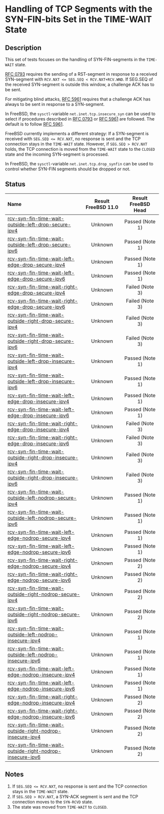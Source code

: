 # Handling of TCP Segments with the SYN-FIN-bits Set in the TIME-WAIT State

## Description
This set of tests focuses on the handling of SYN-FIN-segments in the `TIME-WAIT` state.

[RFC 0793](https://tools.ietf.org/html/rfc0793) requires the sending of
a RST-segment in response to a received SYN-segment with
`RCV.NXT <= SEG.SEQ < RCV.NXT+RCV.WND`.
If SEG.SEQ of the received SYN-segment is outside this window, a challenge ACK
has to be sent.

For mitigating blind attacks, [RFC 5961](https://tools.ietf.org/html/rfc5961#section-4)
requires that a challenge ACK has always to be sent in response to a SYN-segment.

In FreeBSD, the `sysctl`-variable `net.inet.tcp.insecure_syn` can be used to
select if procedures described in [RFC 0793](https://tools.ietf.org/html/rfc0793) or
[RFC 5961](https://tools.ietf.org/html/rfc5961#section-4) are followed.
The default is to follow [RFC 5961](https://tools.ietf.org/html/rfc5961#section-4).

FreeBSD currently implements a different strategy:
If a SYN-segment is received with `SEG.SEQ <= RCV.NXT`, no response is sent and
the TCP connection stays in the `TIME-WAIT` state.
However, if `SEG.SEQ > RCV.NXT` holds, the TCP connection is moved from the
`TIME-WAIT` state to the `CLOSED` state and the incoming SYN-segment is processed.

In FreeBSD, the `sysctl`-variable `net.inet.tcp.drop_synfin` can be used to control
whether SYN-FIN segments should be dropped or not.

## Status

| Name                                                                                                                                                                                                                                                               | Result FreeBSD 11.0 | Result FreeBSD Head |
|:-------------------------------------------------------------------------------------------------------------------------------------------------------------------------------------------------------------------------------------------------------------------|:-------------------:|:-------------------:|
|[rcv-syn-fin-time-wait-outside-left-drop-secure-ipv4](rcv-syn-fin-time-wait-outside-left-drop-secure-ipv4.pkt "Ensure that a TCP SYN-FIN with SEG.SEQ=RCV.NXT-1 in the TIME-WAIT state is silently dropped")                                                        | Unknown             | Passed (Note 1)     |
|[rcv-syn-fin-time-wait-outside-left-drop-secure-ipv6](rcv-syn-fin-time-wait-outside-left-drop-secure-ipv6.pkt "Ensure that a TCP SYN-FIN with SEG.SEQ=RCV.NXT-1 in the TIME-WAIT state is silently dropped")                                                        | Unknown             | Passed (Note 1)     |
|[rcv-syn-fin-time-wait-left-edge-drop-secure-ipv4](rcv-syn-fin-time-wait-left-edge-drop-secure-ipv4.pkt "Ensure that a TCP SYN-FIN with SEG.SEQ=RCV.NXT in the TIME-WAIT state is silently dropped")                                                                | Unknown             | Passed (Note 1)     |
|[rcv-syn-fin-time-wait-left-edge-drop-secure-ipv6](rcv-syn-fin-time-wait-left-edge-drop-secure-ipv6.pkt "Ensure that a TCP SYN-FIN with SEG.SEQ=RCV.NXT in the TIME-WAIT state is silently dropped")                                                                | Unknown             | Passed (Note 1)     |
|[rcv-syn-fin-time-wait-right-edge-drop-secure-ipv4](rcv-syn-fin-time-wait-right-edge-drop-secure-ipv4.pkt "Ensure that a TCP SYN-FIN with SEG.SEQ=RCV.NXT+RCV.WND-1 in the TIME-WAIT state is silently dropped")                                                    | Unknown             | Failed (Note 3)     |
|[rcv-syn-fin-time-wait-right-edge-drop-secure-ipv6](rcv-syn-fin-time-wait-right-edge-drop-secure-ipv6.pkt "Ensure that a TCP SYN-FIN with SEG.SEQ=RCV.NXT+RCV.WND-1 in the TIME-WAIT state is silently dropped")                                                    | Unknown             | Failed (Note 3)     |
|[rcv-syn-fin-time-wait-outside-right-drop-secure-ipv4](rcv-syn-fin-time-wait-outside-right-drop-secure-ipv4.pkt "Ensure that a TCP SYN-FIN with SEG.SEQ=RCV.NXT+RCV.WND in the TIME-WAIT state is silently dropped")                                                | Unknown             | Failed (Note 3)     |
|[rcv-syn-fin-time-wait-outside-right-drop-secure-ipv6](rcv-syn-fin-time-wait-outside-right-drop-secure-ipv6.pkt "Ensure that a TCP SYN-FIN with SEG.SEQ=RCV.NXT+RCV.WND in the TIME-WAIT state is silently dropped")                                                | Unknown             | Failed (Note 3)     |
|[rcv-syn-fin-time-wait-outside-left-drop-insecure-ipv4](rcv-syn-fin-time-wait-outside-left-drop-insecure-ipv4.pkt "Ensure a TCP SYN-FIN with SEG.SEQ=RCV.NXT-1 in the TIME-WAIT state is silently dropped")                                                         | Unknown             | Passed (Note 1)     |
|[rcv-syn-fin-time-wait-outside-left-drop-insecure-ipv6](rcv-syn-fin-time-wait-outside-left-drop-insecure-ipv6.pkt "Ensure a TCP SYN-FIN with SEG.SEQ=RCV.NXT-1 in the TIME-WAIT state is silently dropped")                                                         | Unknown             | Passed (Note 1)     |
|[rcv-syn-fin-time-wait-left-edge-drop-insecure-ipv4](rcv-syn-fin-time-wait-left-edge-drop-insecure-ipv4.pkt "Ensure that a TCP SYN-FIN with SEG.SEQ=RCV.NXT in the TIME-WAIT state is silently dropped")                                                            | Unknown             | Passed (Note 1)     |
|[rcv-syn-fin-time-wait-left-edge-drop-insecure-ipv6](rcv-syn-fin-time-wait-left-edge-drop-insecure-ipv6.pkt "Ensure that a TCP SYN-FIN with SEG.SEQ=RCV.NXT in the TIME-WAIT state is silently dropped")                                                            | Unknown             | Passed (Note 1)     |
|[rcv-syn-fin-time-wait-right-edge-drop-insecure-ipv4](rcv-syn-fin-time-wait-right-edge-drop-insecure-ipv4.pkt "Ensure that a TCP SYN-FIN with SEG.SEQ=RCV.NXT+RCV.WND-1 in the TIME-WAIT state is silently dropped")                                                | Unknown             | Failed (Note 3)     |
|[rcv-syn-fin-time-wait-right-edge-drop-insecure-ipv6](rcv-syn-fin-time-wait-right-edge-drop-insecure-ipv6.pkt "Ensure that a TCP SYN-FIN with SEG.SEQ=RCV.NXT+RCV.WND-1 in the TIME-WAIT state is silently dropped")                                                | Unknown             | Failed (Note 3)     |
|[rcv-syn-fin-time-wait-outside-right-drop-insecure-ipv4](rcv-syn-fin-time-wait-outside-right-drop-insecure-ipv4.pkt "Ensure that a TCP SYN-FIN with SEG.SEQ=RCV.NXT+RCV.WND in the TIME-WAIT state is silently dropped")                                            | Unknown             | Failed (Note 3)     |
|[rcv-syn-fin-time-wait-outside-right-drop-insecure-ipv6](rcv-syn-fin-time-wait-outside-right-drop-insecure-ipv6.pkt "Ensure that a TCP SYN-FIN with SEG.SEQ=RCV.NXT+RCV.WND in the TIME-WAIT state is silently dropped")                                            | Unknown             | Failed (Note 3)     |
|[rcv-syn-fin-time-wait-outside-left-nodrop-secure-ipv4](rcv-syn-fin-time-wait-outside-left-nodrop-secure-ipv4.pkt "Ensure that the reception of a TCP SYN-FIN with SEG.SEQ=RCV.NXT-1 in the TIME-WAIT state does not the sending of any segment")                   | Unknown             | Passed (Note 1)     |
|[rcv-syn-fin-time-wait-outside-left-nodrop-secure-ipv6](rcv-syn-fin-time-wait-outside-left-nodrop-secure-ipv6.pkt "Ensure that the reception of a TCP SYN-FIN with SEG.SEQ=RCV.NXT-1 in the TIME-WAIT state does not the sending of any segment")                   | Unknown             | Passed (Note 1)     |
|[rcv-syn-fin-time-wait-left-edge-nodrop-secure-ipv4](rcv-syn-fin-time-wait-left-edge-nodrop-secure-ipv4.pkt "Ensure that the reception of a TCP SYN-FIN with SEG.SEQ=RCV.NXT in the TIME-WAIT state does not the sending of any segment")                           | Unknown             | Passed (Note 1)     |
|[rcv-syn-fin-time-wait-left-edge-nodrop-secure-ipv6](rcv-syn-fin-time-wait-left-edge-nodrop-secure-ipv6.pkt "Ensure that the reception of a TCP SYN-FIN with SEG.SEQ=RCV.NXT in the TIME-WAIT state does not the sending of any segment")                           | Unknown             | Passed (Note 1)     |
|[rcv-syn-fin-time-wait-right-edge-nodrop-secure-ipv4](rcv-syn-fin-time-wait-right-edge-nodrop-secure-ipv4.pkt "Ensure that the reception of a TCP SYN-FIN with SEG.SEQ=RCV.NXT+RCV.WND-1 in the TIME-WAIT state triggers the sending of a SYN-ACK segment")         | Unknown             | Passed (Note 2)     |
|[rcv-syn-fin-time-wait-right-edge-nodrop-secure-ipv6](rcv-syn-fin-time-wait-right-edge-nodrop-secure-ipv6.pkt "Ensure that the reception of a TCP SYN-FIN with SEG.SEQ=RCV.NXT+RCV.WND-1 in the TIME-WAIT state triggers the sending of a SYN-ACK segment")         | Unknown             | Passed (Note 2)     |
|[rcv-syn-fin-time-wait-outside-right-nodrop-secure-ipv4](rcv-syn-fin-time-wait-outside-right-nodrop-secure-ipv4.pkt "Ensure that the reception of a TCP SYN-FIN with SEG.SEQ=RCV.NXT+RCV.WND in the TIME-WAIT state triggers the sending of SYN-ACK segment")       | Unknown             | Passed (Note 2)     |
|[rcv-syn-fin-time-wait-outside-right-nodrop-secure-ipv6](rcv-syn-fin-time-wait-outside-right-nodrop-secure-ipv6.pkt "Ensure that the reception of a TCP SYN-FIN with SEG.SEQ=RCV.NXT+RCV.WND in the TIME-WAIT state triggers the sending of SYN-ACK segment")       | Unknown             | Passed (Note 2)     |
|[rcv-syn-fin-time-wait-outside-left-nodrop-insecure-ipv4](rcv-syn-fin-time-wait-outside-left-nodrop-insecure-ipv4.pkt "Ensure that the reception of a TCP SYN-FIN with SEG.SEQ=RCV.NXT-1 in the TIME-WAIT state does not the sending of any segment")               | Unknown             | Passed (Note 1)     |
|[rcv-syn-fin-time-wait-outside-left-nodrop-insecure-ipv6](rcv-syn-fin-time-wait-outside-left-nodrop-insecure-ipv6.pkt "Ensure that the reception of a TCP SYN-FIN with SEG.SEQ=RCV.NXT-1 in the TIME-WAIT state does not the sending of any segment")               | Unknown             | Passed (Note 1)     |
|[rcv-syn-fin-time-wait-left-edge-nodrop-insecure-ipv4](rcv-syn-fin-time-wait-left-edge-nodrop-insecure-ipv4.pkt "Ensure that the reception of a TCP SYN-FIN with SEG.SEQ=RCV.NXT in the TIME-WAIT state does not the sending of any segment")                       | Unknown             | Passed (Note 1)     |
|[rcv-syn-fin-time-wait-left-edge-nodrop-insecure-ipv6](rcv-syn-fin-time-wait-left-edge-nodrop-insecure-ipv6.pkt "Ensure that the reception of a TCP SYN-FIN with SEG.SEQ=RCV.NXT in the TIME-WAIT state does not the sending of any segment")                       | Unknown             | Passed (Note 1)     |
|[rcv-syn-fin-time-wait-right-edge-nodrop-insecure-ipv4](rcv-syn-fin-time-wait-right-edge-nodrop-insecure-ipv4.pkt "Ensure that the reception of a TCP SYN-FIN with SEG.SEQ=RCV.NXT+RCV.WND-1 in the TIME-WAIT triggers the sending of a SYN-ACK segment")           | Unknown             | Passed (Note 2)     |
|[rcv-syn-fin-time-wait-right-edge-nodrop-insecure-ipv6](rcv-syn-fin-time-wait-right-edge-nodrop-insecure-ipv6.pkt "Ensure that the reception of a TCP SYN-FIN with SEG.SEQ=RCV.NXT+RCV.WND-1 in the TIME-WAIT triggers the sending of a SYN-ACK segment")           | Unknown             | Passed (Note 2)     |
|[rcv-syn-fin-time-wait-outside-right-nodrop-insecure-ipv4](rcv-syn-fin-time-wait-outside-right-nodrop-insecure-ipv4.pkt "Ensure that the reception of a TCP SYN-FIN with SEG.SEQ=RCV.NXT+RCV.WND in the TIME-WAIT state triggers the sending of a SYN-ACK segment") | Unknown             | Passed (Note 2)     |
|[rcv-syn-fin-time-wait-outside-right-nodrop-insecure-ipv6](rcv-syn-fin-time-wait-outside-right-nodrop-insecure-ipv6.pkt "Ensure that the reception of a TCP SYN-FIN with SEG.SEQ=RCV.NXT+RCV.WND in the TIME-WAIT state triggers the sending of a SYN-ACK segment") | Unknown             | Passed (Note 2)     |

## Notes
1. If `SEG.SEQ <= RCV.NXT`, no response is sent and the TCP connection stays in the `TIME-WAIT` state.
2. If `SEG.SEQ > RCV.NXT`, a SYN-ACK segment is sent and the TCP connection moves to the `SYN-RCVD` state.
3. The state was moved from `TIME-WAIT` to `CLOSED`.